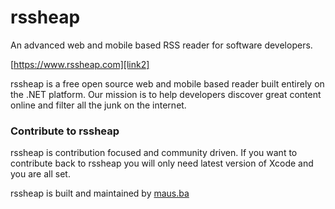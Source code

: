 # rssheap
An advanced web and mobile based RSS reader for software developers.

[https://www.rssheap.com][link2]

rssheap is a free open source web and mobile based reader built entirely on the .NET platform. Our mission is to help developers discover great content online and filter all the junk on the internet.

### Contribute to rssheap
rssheap is contribution focused and community driven. If you want to contribute back to rssheap you will only need latest version of Xcode and you are all set.

rssheap is built and maintained by [maus.ba][link1]



   [link1]: <https://www.maus.ba>
   [link2]: <https://www.rssheap.com>